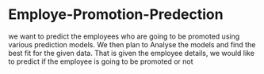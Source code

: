 # Employe-Promotion-Predection
we want to predict the employees who are going to be promoted using various prediction models. We then plan to Analyse the models and find the best fit for the given data. That is given the employee details, we would like to predict if the employee is going to be promoted or not
